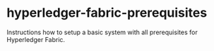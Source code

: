 # hyperledger-fabric-prerequisites
Instructions how to setup a basic system with all prerequisites for Hyperledger Fabric.
